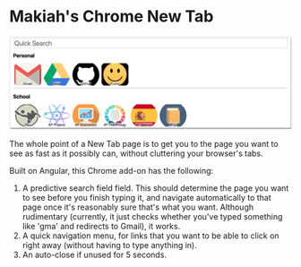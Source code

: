 # Makiah's Chrome New Tab

![Screenshot](/doc/Screenshot.png "Screenshot")

The whole point of a New Tab page is to get you to the page you want to see as fast as it possibly can, without cluttering your browser's tabs.  

Built on Angular, this Chrome add-on has the following: 
1. A predictive search field field.  This should determine the page you want to see before you finish typing it, and navigate automatically to that page once it's reasonably sure that's what you want.  Although rudimentary (currently, it just checks whether you've typed something like 'gma' and redirects to Gmail), it works.  
2. A quick navigation menu, for links that you want to be able to click on right away (without having to type anything in).  
3. An auto-close if unused for 5 seconds.  
